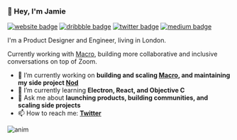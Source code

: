 ### 👋 Hey, I'm Jamie

[![website badge](https://img.shields.io/badge/jamiec.io-gray?style=flat&logo=openlayers)](https://jamiec.io)
[![dribbble badge](https://img.shields.io/badge/@jamiecarr-pink?style=flat&logo=dribbble)](https://dribbble.com/@jamiecarr)
[![twitter badge](https://img.shields.io/badge/@jamiecio-blue?style=flat&logo=twitter)](https://twitter.com/jamiecio)
[![medium badge](https://img.shields.io/badge/@jamiecarr-black?style=flat&logo=medium)](https://medium.com/@jamiecarr)

I'm a Product Designer and Engineer, living in London.

Currently working with [Macro](https://macro.io), building more collaborative and inclusive conversations on top of Zoom.

- 🔭 I’m currently working on **building and scaling [Macro](https://macro.io), and maintaining my side project [Nod](https://nod.rocks)**
- 🌱 I’m currently learning **Electron, React, and Objective C**
- 💬 Ask me about **launching products, building communities, and scaling side projects**
- 📫 How to reach me: **[Twitter](https://twitter.com/jamiecio)**

![anim](https://github.com/saadeghi/saadeghi/blob/master/dino.gif?raw=true)
